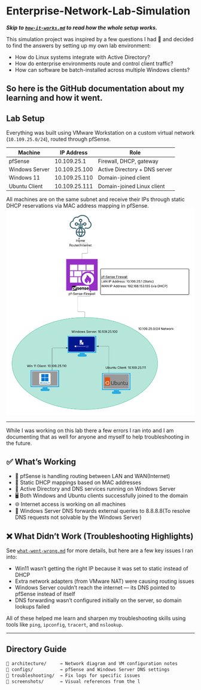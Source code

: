 # Enterprise-Network-Lab-Simulation
***Skip to [`how-it-works.md`](/how-it-works/lab-explained.md) to read how the whole setup works.***

This simulation project was inspired by a few questions I had 🤔 and decided to find the answers by setting up my own lab environment:
- How do Linux systems integrate with Active Directory?
- How do enterprise environments route and control client traffic?
- How can software be batch-installed across multiple Windows clients?

So here is the GitHub documentation about my learning and how it went.
---

## Lab Setup
Everything was built using VMware Workstation on a custom virtual network (`10.109.25.0/24`), routed through pfSense.

| Machine         | IP Address      | Role                             |
|----------------|------------------|----------------------------------|
| pfSense         | 10.109.25.1      | Firewall, DHCP, gateway          |
| Windows Server  | 10.109.25.100    | Active Directory + DNS server    |
| Windows 11      | 10.109.25.110    | Domain-joined client             |
| Ubuntu Client   | 10.109.25.111    | Domain-joined Linux client       |

All machines are on the same subnet and receive their IPs through static DHCP reservations via MAC address mapping in pfSense.
![Lab Topology](screenshots/Network-Diagram.png)

---
While I was working on this lab there a few errors I ran into and I am documenting that as well for anyone and myself to help troubleshooting in the future.

## ✅ What’s Working

- 🔧 pfSense is handling routing between LAN and WAN(Internet)
- 📡 Static DHCP mappings based on MAC addresses
- 🏢 Active Directory and DNS services running on Windows Server
- 🖥️ Both Windows and Ubuntu clients successfully joined to the domain
- 🌐 Internet access is working on all machines
- 🧠 Windows Server DNS forwards external queries to 8.8.8.8(To resolve DNS requests not solvable by the Windows Server)
## ❌ What Didn’t Work (Troubleshooting Highlights)

See [`what-went-wrong.md`](./what-went-wrong.md) for more details, but here are a few key issues I ran into:

- Win11 wasn’t getting the right IP because it was set to static instead of DHCP
- Extra network adapters (from VMware NAT) were causing routing issues
- Windows Server couldn’t reach the internet — its DNS pointed to pfSense instead of itself
- DNS forwarding wasn’t configured initially on the server, so domain lookups failed

All of these helped me learn and sharpen my troubleshooting skills using tools like `ping`, `ipconfig`, `tracert`, and `nslookup`.

---

## Directory Guide

```plaintext
📁 architecture/     → Network diagram and VM configuration notes
📁 configs/          → pfSense and Windows Server DNS settings
📁 troubleshooting/  → Fix logs for specific issues
📁 screenshots/      → Visual references from the l
